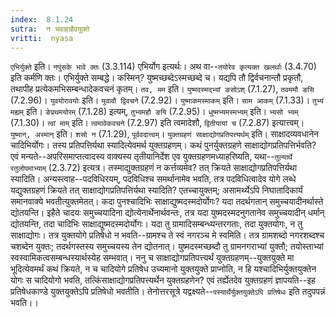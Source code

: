 ```yaml
---
index:  8.1.24
sutra:  न चवाहाहैवयुक्ते
vritti:  nyasa
---
```


`एभिर्युक्ते` इति। `नपुंसके भावे क्तः` (3.3.114) एभिर्योग इत्यर्थः। अथ वा--`तयोरेव कृत्यक्त खलर्थाः` (3.4.70) इति कर्मणि क्तः। एभिर्युक्ते सम्बद्धे। कस्मिन्? युष्मच्छब्देऽस्मच्छब्दे च। यद्यपि तौ द्विर्वचनान्तौ प्रकृतौ, तथापीह प्रत्येकमभिसम्बन्धादेकवचनं कृतम्। `तव, मम` इति। `युष्मदस्मद्भ्यां ङसोऽश्` (7.1.27), `तवममौ ङसि` (7.2.96)। `युवयोरावयोः` इति। `युवावौ द्विवचने` (7.2.92)। `युष्माकमस्माकम्` इति। `साम आकम्` (7.1.33)। `तुभ्यं मह्यम्` इति। `ङेप्रथमयोरम्` (7.1.28) इत्यम्, `तुभ्यमहौ ङयि` (7.2.95)। `धुष्मभ्यमस्मभ्यम्` इति। `भ्यसो भ्यम्` (7.1.30)। `त्वां माम्` इति। `त्वमावेकवचने` (7.2.97) इति त्वमादेशौ, `द्वितीयायां च` (7.2.87) इत्यात्त्वम्। `युष्मान्, अस्मान्` इति। `शसो न` (7.1.29), `पूर्ववदात्त्वम्`।
`युक्तग्रहणं साक्षाद्योगप्रतिपत्त्यर्थम्` इति। साक्षादव्यवधानेन चादिभिर्योगः। तस्य प्रतिपत्तिर्यथा स्यादित्येवमर्थ युक्तग्रहणम्। कथं पुनर्युक्तग्रहणे साक्षाद्योगप्रतिपत्तिर्भवति? एवं मन्यते--अपरिसमाप्तत्वादस्य वाक्यस्य तृतीयानिर्देश एव युक्तग्रहणमध्याहरिष्यति, यथा--`तुल्यार्थे रतुलोपमाभ्याम्` (2.3.72) इत्यत्र। तस्माद्युक्तग्रहणं न कर्त्तव्यमेव? तत् क्रियते साक्षाद्योगप्रतिपत्तिर्यथा स्यादिति। अन्यस्त्वाह--पदविधिरयम्, पदविधिश्च समर्थानामेव भवति, तत्र पदविधित्वादेव योगे लब्धे यद्युक्तग्रहणं क्रियते तत् साक्षाद्योगप्रतिपत्तिर्यथा स्यादिति? एतच्चायुक्तम्; असामर्थ्येऽपि निघातादिकार्यं समानवाक्ये भवतीत्युक्तमेतत्। कदा पुनश्चादिभिः साक्षाद्युष्मदस्मदोर्योगः? यदा तदर्थगतान् समुच्चयादीनर्थास्ते द्योतयन्ति। इहैते चादयः समुच्चयादिना द्योत्येनार्थेनार्थवन्तः, तत्र यदा युष्मदस्मदनुगतानेव समुच्चयादीन् धर्मान् द्योतयन्ति, तदा चादिभिः साक्षाद्युष्मदस्मदोर्योगः। यदा तु ग्रामादिसम्बन्ध्यन्तरगताः, तदा युक्तयोगः, न तु साक्षाद्योगः। तत्र युक्तयोगे प्रतिषेधो न भवति--ग्रामश्च ते स्वं नगरञ्च मे स्वमिति। तत्र ग्रामशब्दो नगरशब्दश्च चशब्देन युक्तः; तदर्थगस्तस्य समुच्चयस्य तेन द्योतनात्। युष्मदस्मच्छब्दौ तु ग्रामनगराभ्यां युक्तौ; तयोस्ताभ्यां स्वस्वामिकत्वसम्बन्धस्यार्थस्येह सम्भवात्। ननु च साक्षाद्योगप्रतिपत्त्यर्थं युक्तग्रहणम्--युक्तयुक्ते मा भूदित्येवमर्थं कथं क्रियते, न च चादियोगे प्रतिषेध उच्यमानो युक्तयुक्ते प्राप्नोति, न हि यश्चादिभिर्युक्तयुक्तेन योगः स चादियोगो भवति, तत्किंसाक्षाद्योगप्रतिपत्त्यर्थेन युक्तग्रहणेन? एवं तर्ह्येतदेव युक्तग्रहणं ज्ञापयति--इह प्रतिषेधकाण्डे युक्तयुक्तेऽपि प्रतिषेधो भवतीति। तेनोत्तरसूत्रे यद्वक्ष्यते--`पस्यार्थैर्युक्तयुक्तेऽपि प्रतिषेधः` इति तदुपपन्नं भवति।।

